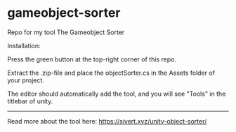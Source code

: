# gameobject-sorter
Repo for my tool The Gameobject Sorter

Installation:

Press the green button at the top-right corner of this repo.

Extract the .zip-file and place the objectSorter.cs in the Assets folder of your project.

The editor should automatically add the tool, and you will see "Tools" in the titlebar of unity.

-----------------------------------------
Read more about the tool here: https://sivert.xyz/unity-object-sorter/
